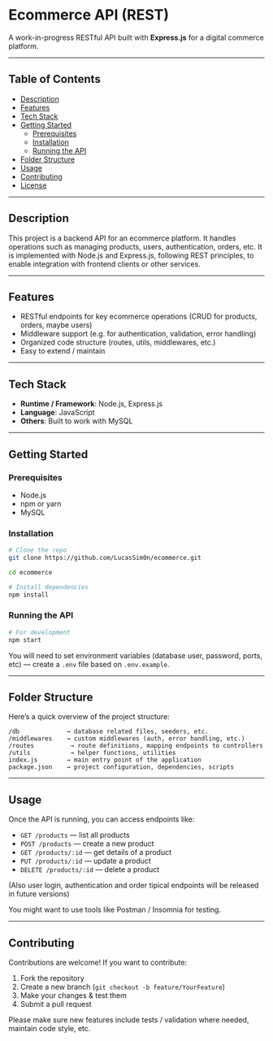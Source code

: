 # Ecommerce API (REST)

A work-in-progress RESTful API built with **Express.js** for a digital commerce platform.

---

## Table of Contents

- [Description](#description)  
- [Features](#features)  
- [Tech Stack](#tech-stack)  
- [Getting Started](#getting-started)  
  - [Prerequisites](#prerequisites)  
  - [Installation](#installation)  
  - [Running the API](#running-the-api)  
- [Folder Structure](#folder-structure)  
- [Usage](#usage)  
- [Contributing](#contributing)  
- [License](#license)  

---

## Description

This project is a backend API for an ecommerce platform. It handles operations such as managing products, users, authentication, orders, etc. It is implemented with Node.js and Express.js, following REST principles, to enable integration with frontend clients or other services.

---

## Features

- RESTful endpoints for key ecommerce operations (CRUD for products, orders, maybe users)  
- Middleware support (e.g. for authentication, validation, error handling)  
- Organized code structure (routes, utils, middlewares, etc.)  
- Easy to extend / maintain  

---

## Tech Stack

- **Runtime / Framework**: Node.js, Express.js
- **Language**: JavaScript  
- **Others**: Built to work with MySQL

---

## Getting Started

### Prerequisites

- Node.js
- npm or yarn  
- MySQL

### Installation

```bash
# Clone the repo
git clone https://github.com/LucasSim0n/ecommerce.git

cd ecommerce

# Install dependencies
npm install
```

### Running the API

```bash
# For development
npm start
```

You will need to set environment variables (database user, password, ports, etc) — create a `.env` file based on `.env.example`.

---

## Folder Structure

Here’s a quick overview of the project structure:

```
/db             → database related files, seeders, etc.
/middlewares    → custom middlewares (auth, error handling, etc.)
/routes          → route definitions, mapping endpoints to controllers
/utils           → helper functions, utilities
index.js        → main entry point of the application
package.json    → project configuration, dependencies, scripts
```

---

## Usage

Once the API is running, you can access endpoints like:

- `GET /products` — list all products  
- `POST /products` — create a new product  
- `GET /products/:id` — get details of a product  
- `PUT /products/:id` — update a product  
- `DELETE /products/:id` — delete a product  

(Also user login, authentication and order tipical endpoints will be released in future versions)

You might want to use tools like Postman / Insomnia for testing.

---

## Contributing

Contributions are welcome! If you want to contribute:

1. Fork the repository  
2. Create a new branch (`git checkout -b feature/YourFeature`)  
3. Make your changes & test them  
4. Submit a pull request  

Please make sure new features include tests / validation where needed, maintain code style, etc.
